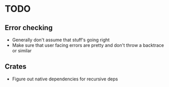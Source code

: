 # TODO

## Error checking
* Generally don't assume that stuff's going right
* Make sure that user facing errors are pretty and don't throw a backtrace or similar

## Crates
* Figure out native dependencies for recursive deps